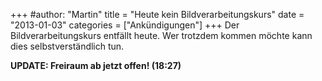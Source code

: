 +++
#author: "Martin"
title = "Heute kein Bildverarbeitungskurs"
date = "2013-01-03"
categories = ["Ankündigungen"]
+++
Der Bildverarbeitungskurs entfällt heute. Wer trotzdem kommen möchte kann dies
selbstverständlich tun.

**UPDATE: Freiraum ab jetzt offen! (18:27)**

